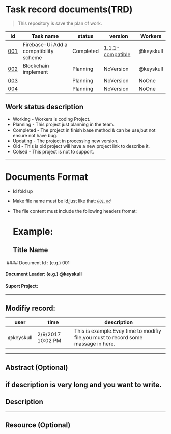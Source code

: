# Task record documents(TRD)

> This repository is save the plan of work.

 id |Task name | status | version | Workers
 ------------- | -------- | -------- | --------- | -----
 [001](001.md) | Firebase-Ui Add a compatibility scheme | Completed  | [1.1.1-compatible](https://github.com/Big2/FirebaseUI-Android/tree/1.1.1-compatible) | @keyskull 
 [002](002.md) | Blockchain implement | Planning | NoVersion | @keyskull
 [003](003.md) || Planning | NoVersion | NoOne
 [004](004.md) || Planning | NoVersion | NoOne
 
## Work status description

* Working - Workers is coding Project.
* Planning - This project just planning in the team.
* Completed - The project in finish base method & can be use,but not ensure not have bug.
* Updating - The project in processing new version.
* Old - This is old project will have a new project link to describe it.
* Colsed - This project is not to support.


----------------------------------------------------
 
# Documents Format
* Id fold up
* Make file name must be id,just like that: [*`001.md`*](001.md)
* The file content must include the following headers fromat:
  
  # Example:
  ## Title Name
  #### Document Id : (e.g.) 001
  #### Document Leader: (e.g.) @keyskull
  #### Suport Project:
 
 -----------------------
 ## Modifiy record:
 user|time|description
 ----|----|----
 @keyskull |2/9/2017 10:02 PM| This is example.Evey time to modifiy file,you must to record some massage in here.
 -----------------
 ## Abstract (Optional)
 if description is very long and you want to write.
 -----------------
 ## Description
  ----------------
  ## Resource (Optional)
